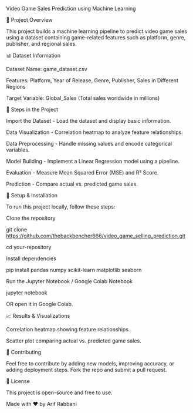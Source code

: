 Video Game Sales Prediction using Machine Learning

📌 Project Overview

This project builds a machine learning pipeline to predict video game sales using a dataset containing game-related features such as platform, genre, publisher, and regional sales.

📊 Dataset Information

Dataset Name: game_dataset.csv

Features: Platform, Year of Release, Genre, Publisher, Sales in Different Regions

Target Variable: Global_Sales (Total sales worldwide in millions)

🚀 Steps in the Project

Import the Dataset - Load the dataset and display basic information.

Data Visualization - Correlation heatmap to analyze feature relationships.

Data Preprocessing - Handle missing values and encode categorical variables.

Model Building - Implement a Linear Regression model using a pipeline.

Evaluation - Measure Mean Squared Error (MSE) and R² Score.

Prediction - Compare actual vs. predicted game sales.

🔧 Setup & Installation

To run this project locally, follow these steps:

Clone the repository

git clone https://github.com/thebackbencher666/video_game_selling_prediction.git


cd your-repository

Install dependencies

pip install pandas numpy scikit-learn matplotlib seaborn

Run the Jupyter Notebook / Google Colab Notebook

jupyter notebook

OR open it in Google Colab.

📈 Results & Visualizations

Correlation heatmap showing feature relationships.

Scatter plot comparing actual vs. predicted game sales.

🤝 Contributing

Feel free to contribute by adding new models, improving accuracy, or adding deployment steps. Fork the repo and submit a pull request.

📝 License

This project is open-source and free to use.

Made with ❤️ by Arif Rabbani
